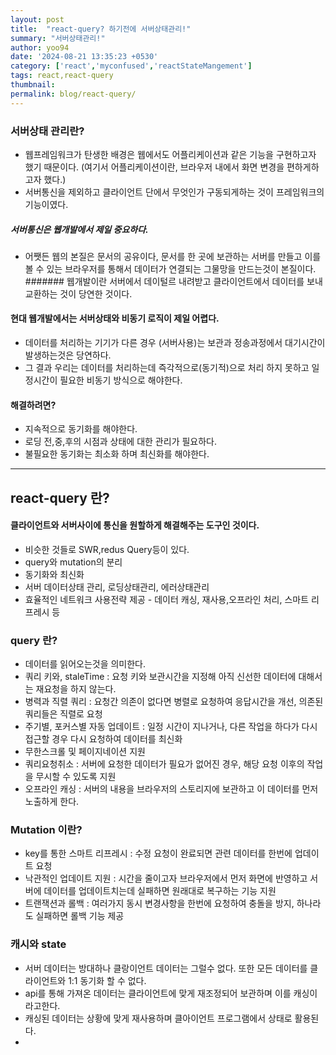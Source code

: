 ```yaml
---
layout: post
title:  "react-query? 하기전에 서버상태관리!"
summary: "서버상태관리!"
author: yoo94
date: '2024-08-21 13:35:23 +0530'
category: ['react','myconfused','reactStateMangement']
tags: react,react-query
thumbnail: 
permalink: blog/react-query/
---
```

### 서버상태 관리란?
- 웹프레임워크가 탄생한 배경은 웹에서도 어플리케이션과 같은 기능을 구현하고자 했기 때문이다. (여기서 어플리케이션이란, 브라우저 내에서
화면 변경을 편하게하고자 했다.)
- 서버통신을 제외하고 클라이언트 단에서 무엇인가 구동되게하는 것이 프레임워크의 기능이였다.


##### 서버통신은 웹개발에서 제일 중요하다.
- 어쨋든 웹의 본질은 문서의 공유이다, 문서를 한 곳에 보관하는 서버를 만들고 이를 볼 수 있는 브라우저를 통해서 데이터가 연결되는 
그물망을 만드는것이 본질이다.
####### 웹개발이란 서버에서 데이털르 내려받고 클라이언트에서 데이터를 보내 교환하는 것이 당연한 것이다.


#### 현대 웹개발에서는 서버상태와 비동기 로직이 제일 어렵다.
- 데이터를 처리하는 기기가 다른 경우 (서버사용)는 보관과 정송과정에서 대기시간이 발생하는것은 당연하다.
- 그 결과 우리는 데이터를 처리하는데 즉각적으로(동기적)으로 처리 하지 못하고 일정시간이 필요한 비동기 방식으로 해야한다.

#### 해결하려면?
- 지속적으로 동기화를 해야한다.
- 로딩 전,중,후의 시점과 상태에 대한 관리가 필요하다.
- 불필요한 동기화는 최소화 하며 최신화를 해야한다.

---

## react-query 란?
#### 클라이언트와 서버사이에 통신을 원할하게 해결해주는 도구인 것이다.
- 비슷한 것들로 SWR,redus Query등이 있다.
- query와 mutation의 분리
- 동기화와 최신화
- 서버 데이터상태 관리, 로딩상태관리, 에러상태관리
- 효율적인 네트워크 사용전략 제공 - 데이터 캐싱, 재사용,오프라인 처리, 스마트 리프레시 등

### query 란?
- 데이터를 읽어오는것을 의미한다.
- 쿼리 키와, staleTime : 요청 키와 보관시간을 지정해 아직 신선한 데이터에 대해서는 재요청을 하지 않는다.
- 병력과 직렬 쿼리 : 요청간 의존이 없다면 병렬로 요청하여 응답시간을 개선, 의존된 쿼리들은 직렬로 요청
- 주기별, 포커스별 자동 업데이트 : 일정 시간이 지나거나, 다른 작업을 하다가 다시 접근할 경우 다시 요청하여 데이터를 최신화
- 무한스크롤 및 페이지네이션 지원
- 쿼리요청취소 : 서버에 요청한 데이터가 필요가 없어진 경우, 해당 요청 이후의 작업을 무시할 수 있도록 지원
- 오프라인 캐싱 : 서버의 내용을 브라우저의 스토리지에 보관하고 이 데이터를 먼저 노출하게 한다.

### Mutation 이란?
- key를 통한 스마트 리프레시 : 수정 요청이 완료되면 관련 데이터를 한번에 업데이트 요청
- 낙관적인 업데이트 지원 : 시간을 줄이고자 브라우저에서 먼저 화면에 반영하고 서버에 데이터를 업데이트치는데 실패하면 원래대로 복구하는 기능 지원
- 트랜잭션과 롤백 : 여러가지 동시 변경사항을 한번에 요청하여 충돌을 방지, 하나라도 실패하면 롤백 기능 제공

### 캐시와 state
- 서버 데이터는 방대하나 클랑이언트 데이터는 그럴수 없다. 또한 모든 데이터를 클라이언트와 1:1 동기화 할 수 없다.
- api를 통해 가져온 데이터는 클라이언트에 맞게 재조정되어 보관하며 이를 캐싱이라고한다.
- 캐싱된 데이터는 상황에 맞게 재사용하며 클아이언트 프로그램에서 상태로 활용된다.
- 
